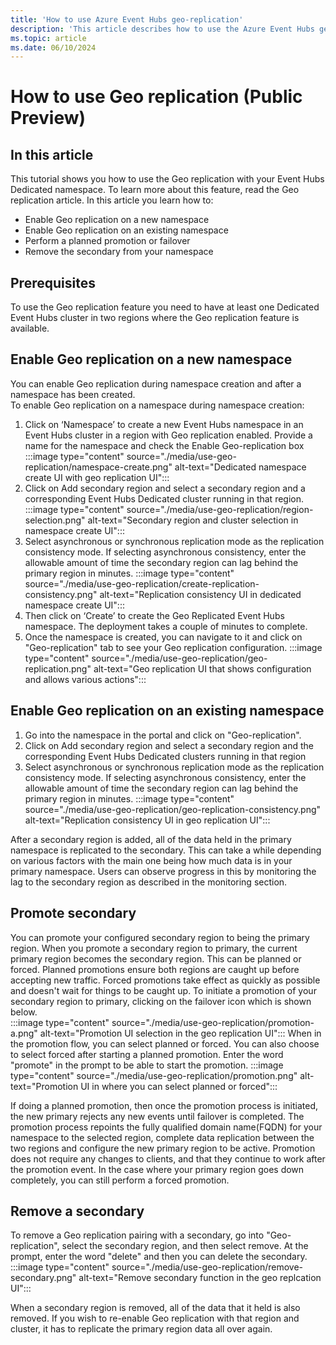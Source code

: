 ```yaml
---
title: 'How to use Azure Event Hubs geo-replication'
description: 'This article describes how to use the Azure Event Hubs geo-replication feature'
ms.topic: article
ms.date: 06/10/2024
--- 
```

# How to use Geo replication (Public Preview)
 
## In this article
This tutorial shows you how to use the Geo replication with your Event Hubs Dedicated namespace. To learn more about this feature, read the Geo replication article.  In this article you learn how to:
-	Enable Geo replication on a new namespace
-	Enable Geo replication on an existing namespace
-	Perform a planned promotion or failover
-	Remove the secondary from your namespace

## Prerequisites
To use the Geo replication feature you need to have at least one Dedicated Event Hubs cluster in two regions where the Geo replication feature is available.
 
## Enable Geo replication on a new namespace
 
You can enable Geo replication during namespace creation and after a namespace has been created.  
To enable Geo replication on a namespace during namespace creation:
 
1.	Click on ‘Namespace’ to create a new Event Hubs namespace in an Event Hubs cluster in a region with Geo replication enabled. Provide a name for the namespace and check the Enable Geo-replication box
 :::image type="content" source="./media/use-geo-replication/namespace-create.png" alt-text="Dedicated namespace create UI with geo replication UI":::
3.	Click on Add secondary region and select a secondary region and a corresponding Event Hubs Dedicated cluster running in that region. 
 :::image type="content" source="./media/use-geo-replication/region-selection.png" alt-text="Secondary region and cluster selection in namespace create UI":::
5.	Select asynchronous or synchronous replication mode as the replication consistency mode. If selecting asynchronous consistency, enter the allowable amount of time the secondary region can lag behind the primary region in minutes.
 :::image type="content" source="./media/use-geo-replication/create-replication-consistency.png" alt-text="Replication consistency UI in dedicated namespace create UI"::: 
6.	Then click on ‘Create’ to create the Geo Replicated Event Hubs namespace. The deployment takes a couple of minutes to complete. 
7.	Once the namespace is created, you can navigate to it and click on "Geo-replication" tab to see your Geo replication configuration. 
 :::image type="content" source="./media/use-geo-replication/geo-replication.png" alt-text="Geo replication UI that shows configuration and allows various actions"::: 
   
## Enable Geo replication on an existing namespace
1.	Go into the namespace in the portal and click on "Geo-replication".
2.	Click on Add secondary region and select a secondary region and the corresponding Event Hubs Dedicated clusters running in that region
3.	Select asynchronous or synchronous replication mode as the replication consistency mode. If selecting asynchronous consistency, enter the allowable amount of time the secondary region can lag behind the primary region in minutes.
  :::image type="content" source="./media/use-geo-replication/geo-replication-consistency.png" alt-text="Replication consistency UI in geo replication UI"::: 
 
After a secondary region is added, all of the data held in the primary namespace is replicated to the secondary. This can take a while depending on various factors with the main one being how much data is in your primary namespace.  Users can observe progress in this by monitoring the lag to the secondary region as described in the monitoring section.

## Promote secondary
You can promote your configured secondary region to being the primary region. When you promote a secondary region to primary, the current primary region becomes the secondary region. This can be planned or forced. Planned promotions ensure both regions are caught up before accepting new traffic. Forced promotions take effect as quickly as possible and doesn't wait for things to be caught up.
To initiate a promotion of your secondary region to primary, clicking on the failover icon which is shown below.  
 :::image type="content" source="./media/use-geo-replication/promotion-a.png" alt-text="Promotion UI selection in the geo replication UI":::
When in the promotion flow, you can select planned or forced.  You can also choose to select forced after starting a planned promotion. Enter the word "promote" in the prompt to be able to start the promotion.
 :::image type="content" source="./media/use-geo-replication/promotion.png" alt-text="Promotion UI in where you can select planned or forced":::
 
If doing a planned promotion, then once the promotion process is initiated, the new primary rejects any new events until failover is completed. The promotion process repoints the fully qualified domain name(FQDN) for your namespace to the selected region, complete data replication between the two regions and configure the new primary region to be active.  Promotion does not require any changes to clients, and that they continue to work after the promotion event.
In the case where your primary region goes down completely, you can still perform a forced promotion. 

## Remove a secondary
To remove a Geo replication pairing with a secondary, go into "Geo-replication", select the secondary region, and then select remove. At the prompt, enter the word "delete" and then you can delete the secondary.   
 :::image type="content" source="./media/use-geo-replication/remove-secondary.png" alt-text="Remove secondary function in the geo replcation UI":::

When a secondary region is removed, all of the data that it held is also removed.  If you wish to re-enable Geo replication with that region and cluster, it has to replicate the primary region data all over again.  

